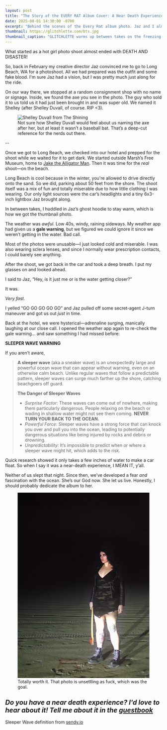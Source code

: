 ```yaml
---
layout: post
title: "The Story of the EVERY RAT Album Cover: A Near Death Experience"
date: 2025-08-01 14:30:00 -0700
excerpt: "Behind the scenes of the Every Rat album photo. Jaz and I almost died."
thumbnail: https://glitchlette.com/bts.jpg
thumbnail_caption: "GLITCHLETTE warms up between takes on the freezing beach in February."
---
```

What started as a hot girl photo shoot almost ended with DEATH AND DISASTER! 

So, back in February my creative director Jaz convinced me to go to Long Beach, WA for a photoshoot. All we had prepared was the outfit and some fake blood. I'm sure Jaz had a vision, but I was pretty much just along for the ride. 


On our way there, we stopped at a random consignment shop with no name or signage. Inside, we found the axe you see in the photo. The guy who sold it to us told us it had just been brought in and was super old. We named it Shelley (after Shelley Duvall, of course. RIP <3).

<figure>
  <img src="https://pyxis.nymag.com/v1/imgs/481/940/29ff3982bc6fc7b699a298fe651df6808b-08-shelley-duvall-the-shining.1x.rsquare.w1400.jpg" alt="Shelley Duvall from The Shining" class="blog-post-image">
  <br><figcaption>Not sure how Shelley Duvall would feel about us naming the axe after her, but at least it wasn’t a baseball bat. That’s a deep-cut reference for the nerds out there.</figcaption>
</figure>

--

Once we got to Long Beach, we checked into our hotel and prepped for the shoot while we waited for it to get dark. We started outside Marsh’s Free Museum, home to [Jake the Alligator Man](https://en.wikipedia.org/wiki/Jake_the_Alligator_Man). Then it was time for the *real* shoot—on the beach.

Long Beach is cool because in the winter, you're allowed to drive directly onto the sand. So we did, parking about 50 feet from the shore. The shoot itself was a mix of fun and totally miserable due to how little clothing I was wearing. Our only light sources were the car’s headlights and a tiny 6x3-inch lightbox Jaz brought along.

In between takes, I huddled in Jaz’s ghost hoodie to stay warm, which is how we got the thumbnail photo.

The weather was *awful*. Low 40s, windy, raining sideways. My weather app had given us a **gale warning**, but we figured we could ignore it since we weren’t getting in the water. Bad call.

Most of the photos were unusable—I just looked cold and miserable. I was also wearing sclera lenses, and since I normally wear prescription contacts, I could barely see anything.

After the shoot, we got back in the car and took a deep breath. I put my glasses on and looked ahead.

I said to Jaz, “Hey, is it just me or is the water getting closer?”

It was.

*Very fast.*

I yelled “GO GO GO GO GO” and Jaz pulled off some secret-agent J-turn maneuver and got us out *just* in time.

Back at the hotel, we were hysterical—adrenaline surging, manically laughing at our close call. I opened the weather app again to re-check the gale warning… and saw something I had missed before:

 **SLEEPER WAVE WARNING**

 If you aren't aware, 

 
> **A sleeper wave** (aka a sneaker wave) is an unexpectedly large and powerful ocean wave that can appear without warning, even on an otherwise calm beach. Unlike regular waves that follow a predictable pattern, sleeper waves can surge much farther up the shore, catching beachgoers off guard.
>
> **The Danger of Sleeper Waves**
>
> - *Surprise Factor:* These waves can come out of nowhere, making them particularly dangerous. People relaxing on the beach or wading in shallow water might not see them coming. **NEVER TURN YOUR BACK TO THE OCEAN.**
> - *Powerful Force:* Sleeper waves have a strong force that can knock you over and pull you into the ocean, leading to potentially dangerous situations like being injured by rocks and debris or drowning.
> - *Unpredictability:* It’s impossible to predict when or where a sleeper wave might hit, which adds to the risk.



Quick research showed it only takes a few inches of water to make a car float. So when I say it was a near-death experience, I MEAN IT, y’all. 

Neither of us slept that night. Since then, we’ve developed a fear *and* fascination with the ocean. She’s our God now. She let us live. Honestly, I should probably dedicate the album to her.

<figure>
  <img src="/photos/EVERYRAT_OG.jpg" alt="Original Every Rat album cover" class="blog-post-image">
  <br><figcaption>Totally worth it. That photo is unsettling as fuck, which was the goal.</figcaption>
</figure>

*Do you have a near death experience? I'd love to hear about it! Tell me about it in the [guestbook](glitchlette.com/guestbook)*
--
Sleeper Wave definition from [sendy.io](sendy.io)
